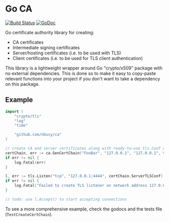 Go CA
=====

[![Build Status](https://travis-ci.org/nbusy/ca.svg?branch=master)](https://travis-ci.org/nbusy/ca) [![GoDoc](https://godoc.org/github.com/nbusy/ca?status.svg)](https://godoc.org/github.com/nbusy/ca)

Go certificate authority library for creating:

-	CA certificates
-	Intermediate signing certificates
-	Server/hosting certificates (i.e. to be used with TLS)
-	Client certificates (i.e. to be used for TLS client authentication)

This library is a lightweight wrapper around Go "crypto/x509" package with no external dependencies. This is done so to make it easy to copy-paste relevant functions into your project if you don't want to take a dependency on this package.

Example
-------

```go
import (
	"crypto/tls"
	"log"
	"time"

	"github.com/nbusy/ca"
)

// create CA and server certificates along with ready-to-use tls.Conf object that uses generated certs
certChain, err := ca.GenCertChain("FooBar", "127.0.0.1", "127.0.0.1", time.Hour, 512)
if err != nil {
	log.Fatal(err)
}

l, err := tls.Listen("tcp", "127.0.0.1:4444", certChain.ServerTLSConf)
if err != nil {
	log.Fatal("Failed to create TLS listener on network address 127.0.0.1:4444 with error:", err)
}

// todo: use l.Accept() to start accepting connections
```

To see a more comprehensive example, check the godocs and the tests file (`TestCreateCertChain`).
